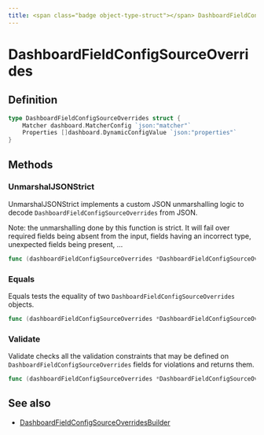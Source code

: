 ```yaml
---
title: <span class="badge object-type-struct"></span> DashboardFieldConfigSourceOverrides
---
```

# <span class="badge object-type-struct"></span> DashboardFieldConfigSourceOverrides

## Definition

```go
type DashboardFieldConfigSourceOverrides struct {
    Matcher dashboard.MatcherConfig `json:"matcher"`
    Properties []dashboard.DynamicConfigValue `json:"properties"`
}
```
## Methods

### <span class="badge object-method"></span> UnmarshalJSONStrict

UnmarshalJSONStrict implements a custom JSON unmarshalling logic to decode `DashboardFieldConfigSourceOverrides` from JSON.

Note: the unmarshalling done by this function is strict. It will fail over required fields being absent from the input, fields having an incorrect type, unexpected fields being present, …

```go
func (dashboardFieldConfigSourceOverrides *DashboardFieldConfigSourceOverrides) UnmarshalJSONStrict(raw []byte) error
```

### <span class="badge object-method"></span> Equals

Equals tests the equality of two `DashboardFieldConfigSourceOverrides` objects.

```go
func (dashboardFieldConfigSourceOverrides *DashboardFieldConfigSourceOverrides) Equals(other DashboardFieldConfigSourceOverrides) bool
```

### <span class="badge object-method"></span> Validate

Validate checks all the validation constraints that may be defined on `DashboardFieldConfigSourceOverrides` fields for violations and returns them.

```go
func (dashboardFieldConfigSourceOverrides *DashboardFieldConfigSourceOverrides) Validate() error
```

## See also

 * <span class="badge builder"></span> [DashboardFieldConfigSourceOverridesBuilder](./builder-DashboardFieldConfigSourceOverridesBuilder.md)
